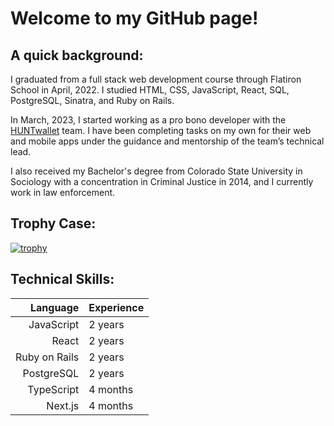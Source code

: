 # Welcome to my GitHub page!

## A quick background:
I graduated from a full stack web development course through Flatiron School in April, 2022. I studied HTML, CSS, JavaScript, React, SQL, PostgreSQL, Sinatra, and Ruby on Rails. 

In March, 2023, I started working as a pro bono developer with the [HUNTwallet](https://www.huntwallet.com/) team. I have been completing tasks on my own for their web and mobile apps under the guidance and mentorship of the team’s technical lead. 

I also received my Bachelor's degree from Colorado State University in Sociology with a concentration in Criminal Justice in 2014, and I currently work in law enforcement. 

## Trophy Case:
[![trophy](https://github-profile-trophy.vercel.app/?username=mkienbus&theme=onedark&rank=SSS,SS,S,AAA,AA,A,B,C)](https://github.com/ryo-ma/github-profile-trophy)

## Technical Skills:
| Language | Experience |
|-----:|---------------|
|     JavaScript | 2 years |
|     React | 2 years |
|     Ruby on Rails | 2 years |
|     PostgreSQL | 2 years |
|     TypeScript | 4 months |
|     Next.js | 4 months |




<!--
**mkienbus/mkienbus** is a ✨ _special_ ✨ repository because its `README.md` (this file) appears on your GitHub profile.

Here are some ideas to get you started:

- 🔭 I’m currently working on ...
- 🌱 I’m currently learning ...
- 👯 I’m looking to collaborate on ...
- 🤔 I’m looking for help with ...
- 💬 Ask me about ...
- 📫 How to reach me: ...
- 😄 Pronouns: ...
- ⚡ Fun fact: ...
-->
